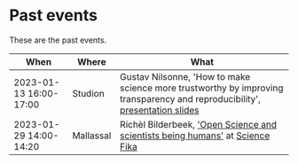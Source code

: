 # Past events

These are the past events.

When                  | Where   |What
----------------------|---------|------------------------------------------------
2023-01-13 16:00-17:00|Studion  |Gustav Nilsonne, 'How to make science more trustworthy by improving transparency and reproducibility', [presentation slides](https://osf.io/ung8q)
2023-01-29 14:00-14:20|Mallassal|Richèl Bilderbeek, ['Open Science and scientists being humans'](https://github.com/richelbilderbeek/science_fika_open_science_20230129) at [Science Fika](https://www.sciencefika.se/)


